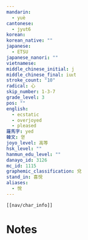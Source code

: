 ```yaml
---
mandarin:
  - yuè
cantonese:
  - jyut6
korean:
korean_native: ""
japanese:
  - ETSU
japanese_nanori: ""
vietnamese:
middle_chinese_initial: j
middle_chinese_final: iuᴇt
stroke_count: "10"
radical: 心
skip_number: 1-3-7
grade_level: 3
pos: ""
english:
  - ecstatic
  - overjoyed
  - pleased
羅馬字: yed
韓文: 엳
joyo_level: 高等
hsk_level: ""
hanmun_edu_level: ""
danayo_id: 3126
mc_id: 1115
graphemic_classification: 兌
stand_in: 喜悅
aliases:
  - 悅
---
```

```meta-bind-embed
[[nav/char_info]]
```

# Notes
